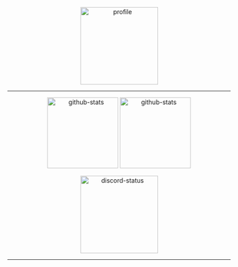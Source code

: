 <p align="center" width="100%">
    <img height="175px" src="https://i.imgur.com/W6mUoiN.png" alt="profile">
</p>
<hr>
<p align="center" width="100%">
    <img height="160px" src="https://github-readme-stats-git-masterrstaa-rickstaa.vercel.app/api?username=soevielofficial&theme=radical&hide_border=false&include_all_commits=true&count_private=false" alt="github-stats">
    <img height="160px" src="https://github-readme-stats-git-masterrstaa-rickstaa.vercel.app/api/top-langs/?username=soevielofficial&theme=radical&hide_border=false&include_all_commits=true&count_private=false&layout=compact" alt="github-stats">
</p>
<p align="center" width="100%">
    <img height="175px" src="https://lanyard.cnrad.dev/api/442224069899976707?theme=dark&amp;hideDiscrim=true" alt="discord-status">
</p>
<hr>
